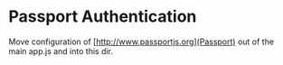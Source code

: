 # Passport Authentication

Move configuration of [http://www.passportjs.org](Passport) out of the main app.js and into this dir.
